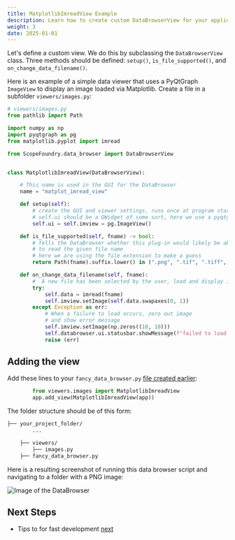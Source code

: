 ```yaml
---
title: MatplotlibImreadView Example
description: Learn how to create custom DataBrowserView for your applications.
weight: 3
date: 2025-01-01
---
```


Let's define a custom view. We do this by subclassing the `DataBrowserView` class. Three methods should be defined: `setup()`, `is_file_supported()`, and `on_change_data_filename()`.

Here is an example of a simple data viewer that uses a PyQtGraph `ImageView` to display an image loaded via Matplotlib. Create a file in a subfolder `viewers/images.py`:

```python
# viewers/images.py
from pathlib import Path

import numpy as np
import pyqtgraph as pg
from matplotlib.pyplot import imread

from ScopeFoundry.data_browser import DataBrowserView


class MatplotlibImreadView(DataBrowserView):

    # This name is used in the GUI for the DataBrowser
    name = "matplot_imread_view"

    def setup(self):
        # create the GUI and viewer settings, runs once at program start up
        # self.ui should be a QWidget of some sort, here we use a pyqtgraph ImageView
        self.ui = self.imview = pg.ImageView()

    def is_file_supported(self, fname) -> bool:
        # Tells the DataBrowser whether this plug-in would likely be able
        # to read the given file name
        # here we are using the file extension to make a guess
        return Path(fname).suffix.lower() in (".png", ".tif", ".tiff", ".jpg")

    def on_change_data_filename(self, fname):
        #  A new file has been selected by the user, load and display it
        try:
            self.data = imread(fname)
            self.imview.setImage(self.data.swapaxes(0, 1))
        except Exception as err:
            # When a failure to load occurs, zero out image
            # and show error message
            self.imview.setImage(np.zeros((10, 10)))
            self.databrowser.ui.statusbar.showMessage(f"failed to load {fname}:\n{err}")
            raise (err)

```

## Adding the view

Add these lines to your `fancy_data_browser.py` [file created earlier](../1_data-browser-app/):

```python
        from viewers.images import MatplotlibImreadView
        app.add_view(MatplotlibImreadView(app))
```

The folder structure should be of this form:

```sh
├── your_project_folder/
        ...    

    ├── viewers/
        ├── images.py    	
    ├── fancy_data_browser.py
```

Here is a resulting screenshot of running this data browser script and navigating to a folder with a PNG image:

![Image of the DataBrowser](image_viewer.png)

## Next Steps

- Tips to for fast development [next](/docs/12_databrowser-tutorials/4_data-browser-viewer-h5/)

